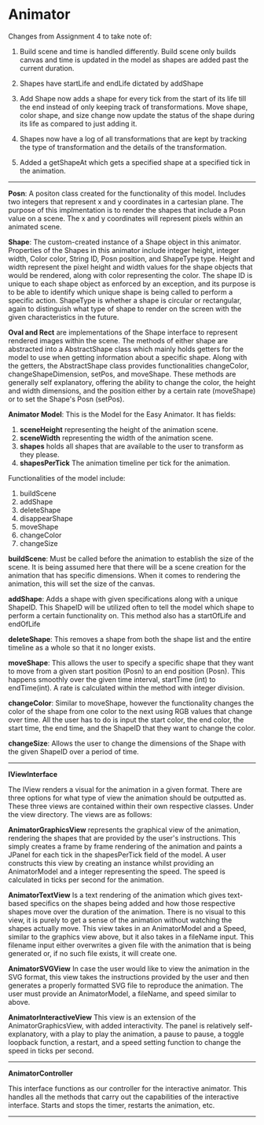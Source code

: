 # Animator

Changes from Assignment 4 to take note of:

1. Build scene and time is handled differently. Build scene only builds canvas and time
is updated in the model as shapes are added past the current duration.

2. Shapes have startLife and endLife dictated by addShape

3. Add Shape now adds a shape for every tick from the start of its life till the end instead of
only keeping track of transformations. Move shape, color shape, and size change
now update the status of the shape during its life as compared to just adding it.

4. Shapes now have a log of all transformations that are kept by tracking the type of
transformation and the details of the transformation.

5. Added a getShapeAt which gets a specified shape at a specified tick in the animation.

------------------------------------------------------------------------------------------------------------------------------------------------------------------------------

**Posn**: A positon class created for the functionality of this model. Includes two integers that represent x and y coordinates in a cartesian plane. The
purpose of this implmentation is to render the shapes that include a Posn value on a scene. The x and y coordinates will represent pixels within an animated scene.

**Shape**: The custom-created instance of a Shape object in this animator. Properties of the Shapes in this animator include integer height, integer width, 
Color color, String ID, Posn position, and ShapeType type. Height and width represent the pixel height and width values for the shape objects that
would be rendered, along with color representing the color. The shape ID is unique to each shape object as enforced by an exception, and its purpose is to be able
to identify which unique shape is being called to perform a specific action. ShapeType is whether a shape is circular or rectangular, again to distinguish what type of
shape to render on the screen with the given characteristics in the future.

**Oval and Rect** are implementations of the Shape interface to represent rendered images within the scene. The methods of either shape are abstracted into a AbstractShape
class which mainly holds getters for the model to use when getting information about a specific shape. Along with the getters, the AbstractShape class provides
functionalities changeColor, changeShapeDimension, setPos, and moveShape. These methods are generally self explanatory, offering the ability to change the color, the 
height and width dimensions, and the position either by a certain rate (moveShape) or to set the Shape's Posn (setPos).

**Animator Model**: This is the Model for the Easy Animator. It has fields:
1. **sceneHeight** representing the height of the animation scene.
2. **sceneWidth** representing the width of the animation scene.
3. **shapes** holds all shapes that are available to the user to transform as they please.
4. **shapesPerTick** The animation timeline per tick for the animation.

Functionalities of the model include:
1. buildScene
2. addShape
3. deleteShape
4. disappearShape
5. moveShape
6. changeColor
7. changeSize

**buildScene**: Must be called before the animation to establish the size of the scene. It is being assumed here that there
will be a scene creation for the animation that has specific dimensions. When it comes to rendering the animation, this
will set the size of the canvas.

**addShape**: Adds a shape with given specifications along with a unique ShapeID. This ShapeID will be utilized often to tell the model which shape to perform
a certain functionality on. This method also has a startOfLife and endOfLife 

**deleteShape**: This removes a shape from both the shape list and the entire timeline as a whole so that it no longer exists.

**moveShape**: This allows the user to specify a specific shape that they want to move from a given start position (Posn) to an end position (Posn). This happens
smoothly over the given time interval, startTime (int) to endTime(int). A rate is calculated within the method with integer division.

**changeColor**: Similar to moveShape, however the functionality changes the color of the shape from one color to the next using RGB values that change over time.
All the user has to do is input the start color, the end color, the start time, the end time, and the ShapeID that they want to change the color.

**changeSize**: Allows the user to change the dimensions of the Shape with the given ShapeID over a period of time.

------------------------------------------------------------------------------------------------------------------------------------------------------------------------------

**IViewInterface**

The IView renders a visual for the animation in a given format. There are three options for what type of view the animation should be outputted as. These three views
are contained within their own respective classes. Under the view directory. The views are as follows:

**AnimatorGraphicsView** represents the graphical view of the animation, rendering the shapes that are provided by the user's instructions.
This simply creates a frame by frame rendering of the animation and paints a JPanel for each tick in the shapesPerTick field of the model.
A user constructs this view by creating an instance whilst providing an AnimatorModel and a integer representing the speed. The speed is calculated
in ticks per second for the animation.

**AnimatorTextView** Is a text rendering of the animation which gives text-based specifics on the shapes being added and how those respective
shapes move over the duration of the animation. There is no visual to this view, it is purely to get a sense of the animation without watching
the shapes actually move. This view takes in an AnimatorModel and a Speed, similar to the graphics view above, but it also takes in a 
fileName input. This filename input either overwrites a given file with the animation that is being generated or, if no such file exists,
it will create one.

**AnimatorSVGView** In case the user would like to view the animation in the SVG format, this view takes the instructions provided by the user
and then generates a properly formatted SVG file to reproduce the animation. The user must provide an AnimatorModel, a fileName, and speed
similar to above.

**AnimatorInteractiveView** This view is an extension of the AnimatorGraphicsView, with added interactivity. The panel is relatively
self-explanatory, with a play to play the animation, a pause to pause, a toggle loopback function, a restart, and a speed setting
function to change the speed in ticks per second.

------------------------------------------------------------------------------------------------------------------------------------------------------------------------------

**AnimatorController**

This interface functions as our controller for the interactive animator. This handles all the methods that carry out the capabilities of the
interactive interface. Starts and stops the timer, restarts the animation, etc.

------------------------------------------------------------------------------------------------------------------------------------------------------------------------------
